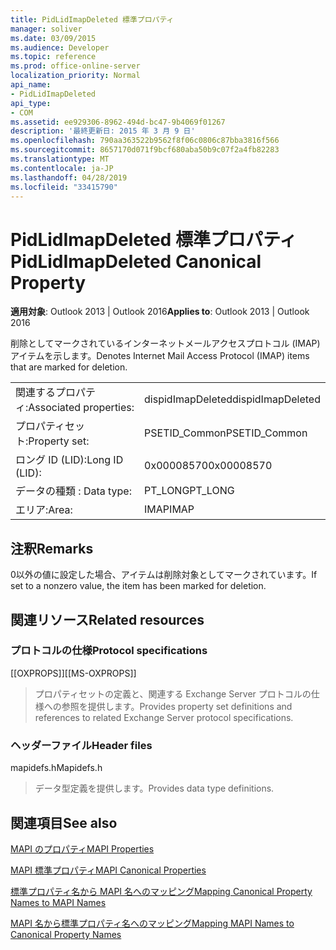 ```yaml
---
title: PidLidImapDeleted 標準プロパティ
manager: soliver
ms.date: 03/09/2015
ms.audience: Developer
ms.topic: reference
ms.prod: office-online-server
localization_priority: Normal
api_name:
- PidLidImapDeleted
api_type:
- COM
ms.assetid: ee929306-8962-494d-bc47-9b4069f01267
description: '最終更新日: 2015 年 3 月 9 日'
ms.openlocfilehash: 790aa363522b9562f8f06c0806c87bba3816f566
ms.sourcegitcommit: 8657170d071f9bcf680aba50b9c07f2a4fb82283
ms.translationtype: MT
ms.contentlocale: ja-JP
ms.lasthandoff: 04/28/2019
ms.locfileid: "33415790"
---
```

# <a name="pidlidimapdeleted-canonical-property"></a><span data-ttu-id="55c8e-103">PidLidImapDeleted 標準プロパティ</span><span class="sxs-lookup"><span data-stu-id="55c8e-103">PidLidImapDeleted Canonical Property</span></span>

  
  
<span data-ttu-id="55c8e-104">**適用対象**: Outlook 2013 | Outlook 2016</span><span class="sxs-lookup"><span data-stu-id="55c8e-104">**Applies to**: Outlook 2013 | Outlook 2016</span></span> 
  
<span data-ttu-id="55c8e-105">削除としてマークされているインターネットメールアクセスプロトコル (IMAP) アイテムを示します。</span><span class="sxs-lookup"><span data-stu-id="55c8e-105">Denotes Internet Mail Access Protocol (IMAP) items that are marked for deletion.</span></span>
  
|||
|:-----|:-----|
|<span data-ttu-id="55c8e-106">関連するプロパティ:</span><span class="sxs-lookup"><span data-stu-id="55c8e-106">Associated properties:</span></span>  <br/> |<span data-ttu-id="55c8e-107">dispidImapDeleted</span><span class="sxs-lookup"><span data-stu-id="55c8e-107">dispidImapDeleted</span></span>  <br/> |
|<span data-ttu-id="55c8e-108">プロパティセット:</span><span class="sxs-lookup"><span data-stu-id="55c8e-108">Property set:</span></span>  <br/> |<span data-ttu-id="55c8e-109">PSETID_Common</span><span class="sxs-lookup"><span data-stu-id="55c8e-109">PSETID_Common</span></span>  <br/> |
|<span data-ttu-id="55c8e-110">ロング ID (LID):</span><span class="sxs-lookup"><span data-stu-id="55c8e-110">Long ID (LID):</span></span>  <br/> |<span data-ttu-id="55c8e-111">0x00008570</span><span class="sxs-lookup"><span data-stu-id="55c8e-111">0x00008570</span></span>  <br/> |
|<span data-ttu-id="55c8e-112">データの種類 : </span><span class="sxs-lookup"><span data-stu-id="55c8e-112">Data type:</span></span>  <br/> |<span data-ttu-id="55c8e-113">PT_LONG</span><span class="sxs-lookup"><span data-stu-id="55c8e-113">PT_LONG</span></span>  <br/> |
|<span data-ttu-id="55c8e-114">エリア:</span><span class="sxs-lookup"><span data-stu-id="55c8e-114">Area:</span></span>  <br/> |<span data-ttu-id="55c8e-115">IMAP</span><span class="sxs-lookup"><span data-stu-id="55c8e-115">IMAP</span></span>  <br/> |
   
## <a name="remarks"></a><span data-ttu-id="55c8e-116">注釈</span><span class="sxs-lookup"><span data-stu-id="55c8e-116">Remarks</span></span>

<span data-ttu-id="55c8e-117">0以外の値に設定した場合、アイテムは削除対象としてマークされています。</span><span class="sxs-lookup"><span data-stu-id="55c8e-117">If set to a nonzero value, the item has been marked for deletion.</span></span>
  
## <a name="related-resources"></a><span data-ttu-id="55c8e-118">関連リソース</span><span class="sxs-lookup"><span data-stu-id="55c8e-118">Related resources</span></span>

### <a name="protocol-specifications"></a><span data-ttu-id="55c8e-119">プロトコルの仕様</span><span class="sxs-lookup"><span data-stu-id="55c8e-119">Protocol specifications</span></span>

<span data-ttu-id="55c8e-120">[[OXPROPS]]</span><span class="sxs-lookup"><span data-stu-id="55c8e-120">[[MS-OXPROPS]]</span></span> 
  
> <span data-ttu-id="55c8e-121">プロパティセットの定義と、関連する Exchange Server プロトコルの仕様への参照を提供します。</span><span class="sxs-lookup"><span data-stu-id="55c8e-121">Provides property set definitions and references to related Exchange Server protocol specifications.</span></span>
    
### <a name="header-files"></a><span data-ttu-id="55c8e-122">ヘッダーファイル</span><span class="sxs-lookup"><span data-stu-id="55c8e-122">Header files</span></span>

<span data-ttu-id="55c8e-123">mapidefs.h</span><span class="sxs-lookup"><span data-stu-id="55c8e-123">Mapidefs.h</span></span>
  
> <span data-ttu-id="55c8e-124">データ型定義を提供します。</span><span class="sxs-lookup"><span data-stu-id="55c8e-124">Provides data type definitions.</span></span>
    
## <a name="see-also"></a><span data-ttu-id="55c8e-125">関連項目</span><span class="sxs-lookup"><span data-stu-id="55c8e-125">See also</span></span>



[<span data-ttu-id="55c8e-126">MAPI のプロパティ</span><span class="sxs-lookup"><span data-stu-id="55c8e-126">MAPI Properties</span></span>](mapi-properties.md)
  
[<span data-ttu-id="55c8e-127">MAPI 標準プロパティ</span><span class="sxs-lookup"><span data-stu-id="55c8e-127">MAPI Canonical Properties</span></span>](mapi-canonical-properties.md)
  
[<span data-ttu-id="55c8e-128">標準プロパティ名から MAPI 名へのマッピング</span><span class="sxs-lookup"><span data-stu-id="55c8e-128">Mapping Canonical Property Names to MAPI Names</span></span>](mapping-canonical-property-names-to-mapi-names.md)
  
[<span data-ttu-id="55c8e-129">MAPI 名から標準プロパティ名へのマッピング</span><span class="sxs-lookup"><span data-stu-id="55c8e-129">Mapping MAPI Names to Canonical Property Names</span></span>](mapping-mapi-names-to-canonical-property-names.md)

